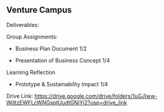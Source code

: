 ## Venture Campus

Deliverables:

Group Assignments:

- Business Plan Document 1/2

- Presentation of Business Concept 1/4

Learning Reflection

- Prototype & Sustainability Impact 1/4

Drive Link:
https://drive.google.com/drive/folders/1uGJlww-WdtzEWFLcWNGsptUudtGNiYj2?usp=drive_link
